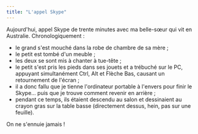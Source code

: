 ```yaml
---
title: "L'appel Skype"
---
```


Aujourd'hui, appel Skype de trente minutes avec ma belle-sœur qui vit en
Australie. Chronologiquement :

-   le grand s'est mouché dans la robe de chambre de sa mère ;
-   le petit est tombé d'un meuble ;
-   les deux se sont mis à chanter à tue-tête ;
-   le petit s'est pris les pieds dans ses jouets et a trébuché sur le PC,
    appuyant simultanément Ctrl, Alt et Flèche Bas, causant un retournement de
    l'écran ;
-   il a donc fallu que je tienne l'ordinateur portable à l'envers pour finir le
    Skype… puis que je trouve comment revenir en arrière ;
-   pendant ce temps, ils étaient descendu au salon et dessinaient au crayon
    gras sur la table basse (directement dessus, hein, pas sur une feuille).

On ne s'ennuie jamais !
